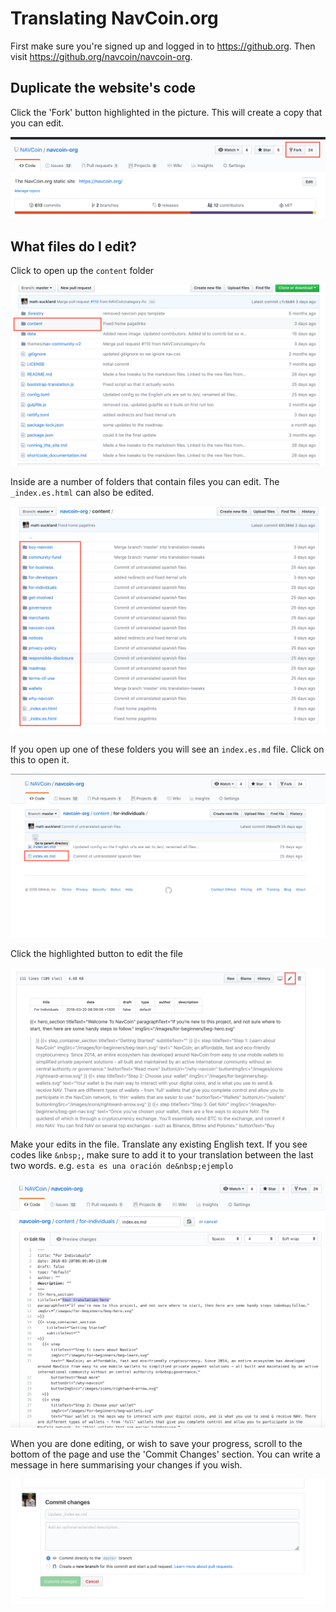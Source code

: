 # Translating NavCoin.org

First make sure you're signed up and logged in to https://github.org.
Then visit https://github.org/navcoin/navcoin-org.

## Duplicate the website's code

Click the 'Fork' button highlighted in the picture. This will create a copy that you can edit.

![Forking a repository](./static/step_1.png)

## What files do I edit?

Click to open up the `content` folder

![](./static/step_2.png)

Inside are a number of folders that contain files you can edit. The `_index.es.html` can also be edited.

![Files to edit](./static/step_3.png)

If you open up one of these folders you will see an `index.es.md` file. Click on this to open it.

![More files to edit](./static/step_4.png)

Click the highlighted button to edit the file

![Opening the file editor](./static/step_5.png)

Make your edits in the file. Translate any existing English text. If you see codes like `&nbsp;`, make sure to add it to your translation between the last two words. e.g. `esta es una oración de&nbsp;ejemplo`

![Editing a file](./static/step_6.png)

When you are done editing, or wish to save your progress, scroll to the bottom of the page and use the 'Commit Changes' section. You can write a message in here summarising your changes if you wish.

![Saving a file](./static/step_7.png)
